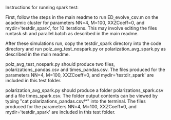 Instructions for running spark test: 

First, follow the steps in the main readme to run ED_evolve_csv.m on the academic cluster for parameters NN=4, M=100, XXZCoeff=0, and mydir='testdir_spark', for 10 iterations. This may involve editing the files runtask.sh and parallel.batch as described in the main readme. 

After these simulations run, copy the testdir_spark directory into the code directory and run polz_avg_test_nospark.py or polarization_avg_spark.py as described in the main readme. 

polz_avg_test_nospark.py should produce two files, polarizations_pandas.csv and times_pandas.csv. The files produced for the parameters NN=4, M=100, XXZCoeff=0, and mydir='testdir_spark' are included in this test folder. 

polarization_avg_spark.py should produce a folder polarizations_spark.csv and a file times_spark.csv. The folder output contents can be viewed by typing "cat polarizations_pandas.csv/*" into the terminal. The files produced for the parameters NN=4, M=100, XXZCoeff=0, and mydir='testdir_spark' are included in this test folder.

